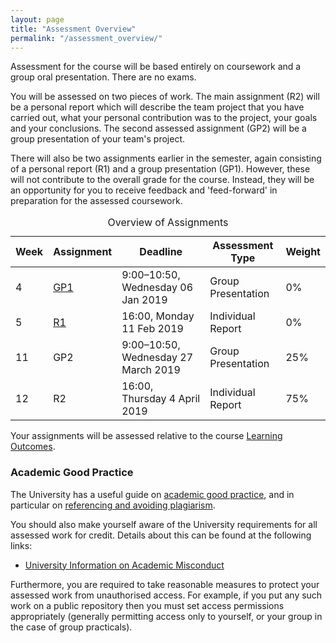 ```yaml
---
layout: page
title: "Assessment Overview"
permalink: "/assessment_overview/"
---
```

<div>
    <p>
        Assessment for the course will be based entirely on coursework and a group oral presentation. There are no exams.
    </p>
    <p>
        You will be assessed on two pieces of work. The main assignment (R2) will be a personal report which will describe the team project that you have carried out, what your personal contribution was to the project, your goals and your conclusions. The second assessed assignment (GP2) will be a group presentation of your team's project.
    </p>
    <p>
        There will also be two assignments earlier in the semester, again consisting of a personal report (R1) and a group presentation (GP1). However, these will not contribute to the overall grade for the course. Instead, they will be an opportunity for you to receive feedback and 'feed-forward' in preparation for the assessed coursework.
    </p>
</div>
<div class="text-center">
    <table>
    <caption>Overview of Assignments</caption>
        <thead>
            <tr>
                <th>Week</th>
                <th>Assignment</th>
                <th>Deadline</th>
                <th>Assessment Type</th>
                <th>Weight</th>
            </tr>
        </thead>
        <tbody>
            <tr>
                <td>4</td>
                <td><a href="{{ site.baseurl }}/assignment_gp1">GP1</a></td>
                <td>9:00&ndash;10:50, Wednesday 06 Jan 2019</td>
                <td>Group Presentation</td>
                <td>0%</td>
            </tr>
            <tr>
                <td>5</td>
                <td><a href="{{ site.baseurl }}/assignment_r1">R1</a></td>
                <td>16:00, Monday 11 Feb 2019</td>
                <td>Individual Report</td>
                <td>0%</td>
            </tr>
            <tr>
                <td>11</td>
                <td>GP2</td>
                <td>9:00&ndash;10:50, Wednesday 27 March 2019</td>
                <td>Group Presentation</td>
                <td>25%</td>
            </tr>
            <tr>
                <td>12</td>
                <td>R2</td>
                <td>16:00, Thursday 4 April 2019</td>
                <td>Individual Report</td>
                <td>75%</td>
            </tr>
        </tbody>
    </table>
</div>
<div>
    <p>Your assignments will be assessed relative to the course <a href="/learning_outcomes/">Learning Outcomes</a>.</p>
</div>
<div>
    <h3>Academic Good Practice</h3>
    <p>
        The University has a useful guide on <a href="http://www.ed.ac.uk/institute-academic-development/undergraduate/good-practice">academic good practice</a>, and in particular on <a href="http://www.ed.ac.uk/institute-academic-development/undergraduate/good-practice/referencing">referencing and avoiding plagiarism</a>.
    </p>
    <p>
        You should also make yourself aware of the University requirements for all assessed work for credit. Details about this can be found at the following links:</p>
    <ul>
        <li><a href="https://www.ed.ac.uk/academic-services/staff/discipline/academic-misconduct">University Information on Academic Misconduct</a></li>
    </ul>
    <p>Furthermore, you are required to take reasonable measures to protect your assessed work from unauthorised access. For example, if you put any such work on a public repository then you must set access permissions appropriately (generally permitting access only to yourself, or your group in the case of group practicals). </p>
</div>




